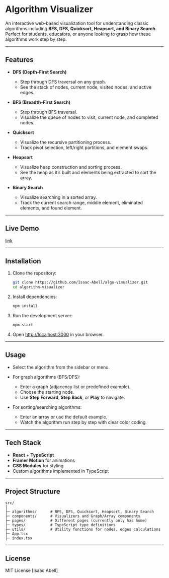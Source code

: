 # Algorithm Visualizer

An interactive web-based visualization tool for understanding classic algorithms including **BFS, DFS, Quicksort, Heapsort, and Binary Search**. Perfect for students, educators, or anyone looking to grasp how these algorithms work step by step.

---

## Features

* **DFS (Depth-First Search)**

  * Step through DFS traversal on any graph.
  * See the stack of nodes, current node, visited nodes, and active edges.

* **BFS (Breadth-First Search)**

  * Step through BFS traversal.
  * Visualize the queue of nodes to visit, current node, and completed nodes.

* **Quicksort**

  * Visualize the recursive partitioning process.
  * Track pivot selection, left/right partitions, and element swaps.

* **Heapsort**

  * Visualize heap construction and sorting process.
  * See the heap as it’s built and elements being extracted to sort the array.

* **Binary Search**

  * Visualize searching in a sorted array.
  * Track the current search range, middle element, eliminated elements, and found element.

---

## Live Demo

[link](https://isaacabell.com/algo-visualizer/)

---

## Installation

1. Clone the repository:

   ```bash
   git clone https://github.com/Isaac-Abell/algo-visualizer.git
   cd algorithm-visualizer
   ```

2. Install dependencies:

   ```bash
   npm install
   ```

3. Run the development server:

   ```bash
   npm start
   ```

4. Open [http://localhost:3000](http://localhost:3000) in your browser.

---

## Usage

* Select the algorithm from the sidebar or menu.
* For graph algorithms (BFS/DFS):

  * Enter a graph (adjacency list or predefined example).
  * Choose the starting node.
  * Use **Step Forward**, **Step Back**, or **Play** to navigate.
* For sorting/searching algorithms:

  * Enter an array or use the default example.
  * Watch the algorithm run step by step with clear color coding.

---

## Tech Stack

* **React** + **TypeScript**
* **Framer Motion** for animations
* **CSS Modules** for styling
* Custom algorithms implemented in TypeScript

---

## Project Structure

```
src/
│
├─ algorithms/      # BFS, DFS, Quicksort, Heapsort, Binary Search
├─ components/      # Visualizers and Graph/Array components
├─ pages/           # Different pages (currently only has home)
├─ types/           # TypeScript type definitions
├─ utils/           # Utility functions for nodes, edges calculations
├─ App.tsx
├─ index.tsx
```

---

## License

MIT License \[Isaac Abell]